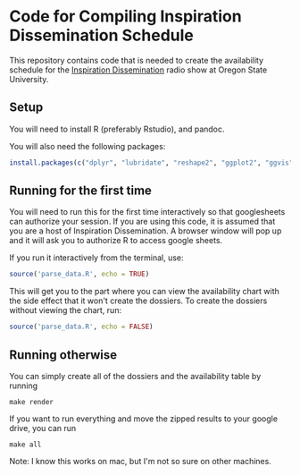 # Code for Compiling Inspiration Dissemination Schedule

This repository contains code that is needed to create the availability schedule
for the [Inspiration Dissemination](http://blogs.oregonstate.edu/inspiration) 
radio show at Oregon State University. 

## Setup

You will need to install R (preferably Rstudio), and pandoc.

You will also need the following packages:

```r
install.packages(c("dplyr", "lubridate", "reshape2", "ggplot2", "ggvis", "googlesheets"))
```

## Running for the first time

You will need to run this for the first time interactively so that googlesheets 
can authorize your session. If you are using this code, it is assumed that you 
are a host of Inspiration Dissemination. A browser window will pop up and it
will ask you to authorize R to access google sheets.

If you run it interactively from the terminal, use:

```r
source('parse_data.R', echo = TRUE)
```

This will get you to the part where you can view the availability chart with
the side effect that it won't create the dossiers. To create the dossiers 
without viewing the chart, run:


```r
source('parse_data.R', echo = FALSE)
```

## Running otherwise

You can simply create all of the dossiers and the availability table by running

```
make render
```

If you want to run everything and move the zipped results to your google drive,
you can run

```
make all
```

Note: I know this works on mac, but I'm not so sure on other machines.
